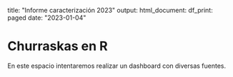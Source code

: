 
title: "Informe caracterización 2023"
output:
  html_document:
    df_print: paged
 date: "2023-01-04"


# Churraskas en R
En este espacio intentaremos realizar un dashboard con diversas fuentes.
